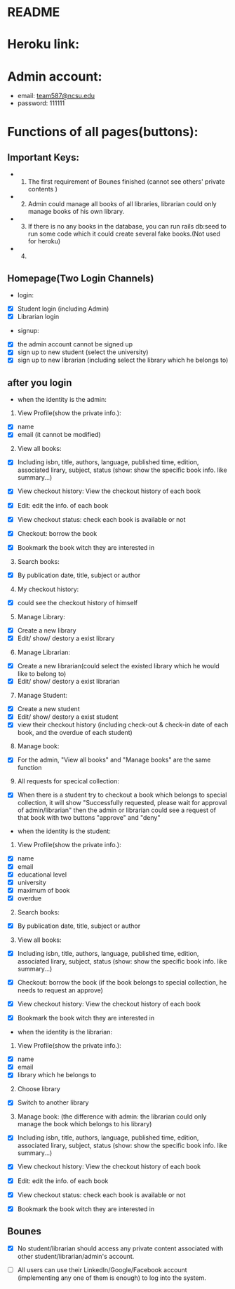 # README

# Heroku link:

# Admin account:
  * email: team587@ncsu.edu
  * password: 111111
  
# Functions of all pages(buttons):
## Important Keys:
* 1. The first requirement of Bounes finished (cannot see others' private contents )
* 2. Admin could manage all books of all libraries, librarian could only manage books of his own library.
* 3. If there is no any books in the database, you can run rails db:seed to run some code which it could create several fake books.(Not used for heroku)
* 4.




## Homepage(Two Login Channels)

* login:
- [x] Student login (including Admin)
- [x] Librarian login

* signup:
- [x] the admin account cannot be signed up
- [x] sign up to new student (select the university)
- [x] sign up to new librarian (including select the library which he belongs to)

## after you login

* when the identity is the admin:

1. View Profile(show the private info.):
- [x] name 
- [x] email (it cannot be modified)

2. View all books: 
- [x] Including isbn, title, authors, language, published time, edition, associated lirary, subject, status (show: show the specific book info. like summary...)
- [x] View checkout history: View the checkout history of each book
- [x] Edit: edit the info. of each book
- [x] View checkout status: check each book is available or not
- [x] Checkout: borrow the book
- [x] Bookmark the book witch they are interested in


3. Search books: 
- [x] By publication date, title, subject or author 

4. My checkout history:
- [x] could see the checkout history of himself

5. Manage Library: 
- [x] Create a new library
- [x] Edit/ show/ destory a exist library 

6. Manage Librarian: 
- [x] Create a new librarian(could select the existed library which he would like to belong to)
- [x] Edit/ show/ destory a exist librarian

7. Manage Student: 
- [x] Create a new student
- [x] Edit/ show/ destory a exist student
- [x] view their checkout history (including check-out & check-in date of each book, and the overdue of each student)

8. Manage book: 
- [x] For the admin, "View all books" and "Manage books" are the same function

9. All requests for specical collection:
- [x] When there is a student try to checkout a book which belongs to special collection, it will show "Successfully requested, please wait for approval of admin/librarian"
then the admin or librarian could see a request of that book with two buttons "approve" and "deny"


* when the identity is the student: 
1. View Profile(show the private info.):
- [x] name
- [x] email
- [x] educational level
- [x] university
- [x] maximum of book
- [x] overdue

2. Search books: 
- [x] By publication date, title, subject or author 
    
3. View all books: 
- [x] Including isbn, title, authors, language, published time, edition, associated lirary, subject, status (show: show the specific book info. like summary...)
- [x] Checkout: borrow the book (if the book belongs to special collection, he needs to request an approve)
- [x] View checkout history: View the checkout history of each book
- [x] Bookmark the book witch they are interested in


* when the identity is the librarian:

1. View Profile(show the private info.):
- [x] name
- [x] email
- [x] library which he belongs to

2. Choose library
- [x] Switch to another library

3. Manage book: (the difference with admin: the librarian could only manage the book which belongs to his library)
- [x] Including isbn, title, authors, language, published time, edition, associated lirary, subject, status (show: show the specific book info. like summary...)
- [x] View checkout history: View the checkout history of each book
- [x] Edit: edit the info. of each book
- [x] View checkout status: check each book is available or not
- [x] Bookmark the book witch they are interested in


## Bounes
- [x] No student/librarian should access any private content associated with other student/librarian/admin's account.
- [ ] All users can use their LinkedIn/Google/Facebook account (implementing any one of them is enough) to log into the system.
      